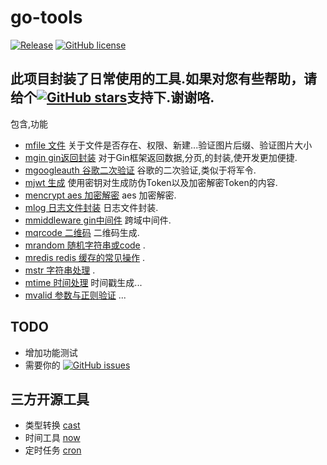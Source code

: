 # go-tools

[![Release](https://img.shields.io/github/release/sun-wenming/go-tools.svg?style=plastic)](https://github.com/sun-wenming/go-tools/releases)
[![GitHub license](https://img.shields.io/github/license/sun-wenming/go-tools.svg?style=plastic)](https://github.com/sun-wenming/go-tools/blob/master/LICENSE)



## 此项目封装了日常使用的工具.如果对您有些帮助，请给个[![GitHub stars](https://img.shields.io/github/stars/sun-wenming/go-tools.svg?style=plastic)](https://github.com/sun-wenming/go-tools/stargazers)支持下.谢谢咯.

包含,功能
- [mfile 文件](https://github.com/sun-wenming/go-tools/tree/master/mfile) 关于文件是否存在、权限、新建...验证图片后缀、验证图片大小
- [mgin gin返回封装](https://github.com/sun-wenming/go-tools/tree/master/mgin) 对于Gin框架返回数据,分页,的封装,使开发更加便捷.
- [mgoogleauth 谷歌二次验证](https://github.com/sun-wenming/go-tools/tree/master/mgoogleauth) 谷歌的二次验证,类似于将军令.
- [mjwt 生成](https://github.com/sun-wenming/go-tools/tree/master/mjwt) 使用密钥对生成防伪Token以及加密解密Token的内容.
- [mencrypt aes 加密解密](https://github.com/sun-wenming/go-tools/tree/master/) aes 加密解密.
- [mlog 日志文件封装](https://github.com/sun-wenming/go-tools/tree/master/mlog) 日志文件封装.
- [mmiddleware gin中间件](https://github.com/sun-wenming/go-tools/tree/master/mmiddleware) 跨域中间件.
- [mqrcode 二维码](https://github.com/sun-wenming/go-tools/tree/master/mqrcode) 二维码生成.
- [mrandom 随机字符串或code](https://github.com/sun-wenming/go-tools/tree/master/mrandom) .
- [mredis redis 缓存的常见操作](https://github.com/sun-wenming/go-tools/tree/master/mredis) .
- [mstr 字符串处理](https://github.com/sun-wenming/go-tools/tree/master/mstr) .
- [mtime 时间处理](https://github.com/sun-wenming/go-tools/tree/master/mtime) 时间戳生成...
- [mvalid 参数与正则验证](https://github.com/sun-wenming/go-tools/tree/master/mvalid) ...

## TODO
- 增加功能测试
- 需要你的 [![GitHub issues](https://img.shields.io/github/issues/sun-wenming/go-tools.svg?style=plastic)](https://github.com/sun-wenming/go-tools/issues)


## 三方开源工具
- 类型转换 [cast](https://github.com/spf13/cast)
- 时间工具 [now](https://github.com/jinzhu/now) 
- 定时任务 [cron](https://github.com/robfig/cron)
